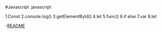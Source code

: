 #Javascript
.javascript

1.Const
2.console.log()
3.getElementById()
4.let 
5.func()
6.if else
7.var
8.let

-[README](C:/Users/Acer/Technologies-learned/README.md)

